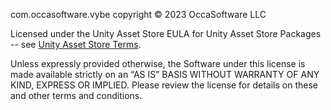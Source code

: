 com.occasoftware.vybe copyright © 2023 OccaSoftware LLC

Licensed under the Unity Asset Store EULA for Unity Asset Store Packages -- see [Unity Asset Store Terms](https://unity.com/legal/as-terms).

Unless expressly provided otherwise, the Software under this license is made available strictly on an “AS IS” BASIS WITHOUT WARRANTY OF ANY KIND, EXPRESS OR IMPLIED. Please review the license for details on these and other terms and conditions.